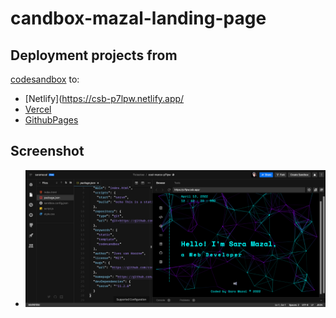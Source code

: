 # candbox-mazal-landing-page

## Deployment projects from
 [codesandbox](https://codesandbox.io/s/cool-marco-p7lpw?file=/index.html) to:
* [Netlify](https://csb-p7lpw.netlify.app/
* [Vercel](https://csb-p7lpw-e9su1uwef-saramazal.vercel.app/)
* [GithubPages](https://saramazal.github.io/csb-p7lpw/)

## Screenshot
* ![codesandbox](https://github.com/saramazal/csb-p7lpw/blob/gh-pages/CodeSandbox.png)



